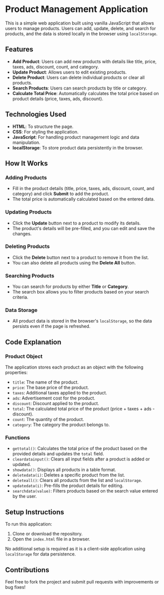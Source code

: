 # Product Management Application

This is a simple web application built using vanilla JavaScript that allows users to manage products. Users can add, update, delete, and search for products, and the data is stored locally in the browser using `localStorage`.

## Features

- **Add Product**: Users can add new products with details like title, price, taxes, ads, discount, count, and category.
- **Update Product**: Allows users to edit existing products.
- **Delete Product**: Users can delete individual products or clear all products.
- **Search Products**: Users can search products by title or category.
- **Calculate Total Price**: Automatically calculates the total price based on product details (price, taxes, ads, discount).

## Technologies Used

- **HTML**: To structure the page.
- **CSS**: For styling the application.
- **JavaScript**: For handling product management logic and data manipulation.
- **localStorage**: To store product data persistently in the browser.

## How It Works

### Adding Products
- Fill in the product details (title, price, taxes, ads, discount, count, and category) and click **Submit** to add the product.
- The total price is automatically calculated based on the entered data.

### Updating Products
- Click the **Update** button next to a product to modify its details.
- The product's details will be pre-filled, and you can edit and save the changes.

### Deleting Products
- Click the **Delete** button next to a product to remove it from the list.
- You can also delete all products using the **Delete All** button.

### Searching Products
- You can search for products by either **Title** or **Category**.
- The search box allows you to filter products based on your search criteria.

### Data Storage
- All product data is stored in the browser's `localStorage`, so the data persists even if the page is refreshed.

## Code Explanation

### Product Object
The application stores each product as an object with the following properties:
- `title`: The name of the product.
- `price`: The base price of the product.
- `taxes`: Additional taxes applied to the product.
- `ads`: Advertisement cost for the product.
- `discount`: Discount applied to the product.
- `total`: The calculated total price of the product (price + taxes + ads - discount).
- `count`: The quantity of the product.
- `category`: The category the product belongs to.

### Functions

- `gettotal()`: Calculates the total price of the product based on the provided details and updates the `total` field.
- `cleardatainput()`: Clears all input fields after a product is added or updated.
- `showdata()`: Displays all products in a table format.
- `deletedata(i)`: Deletes a specific product from the list.
- `deleteall()`: Clears all products from the list and `localStorage`.
- `updatedata(i)`: Pre-fills the product details for editing.
- `searchdata(value)`: Filters products based on the search value entered by the user.

## Setup Instructions

To run this application:

1. Clone or download the repository.
2. Open the `index.html` file in a browser.

No additional setup is required as it is a client-side application using `localStorage` for data persistence.

## Contributions

Feel free to fork the project and submit pull requests with improvements or bug fixes!
